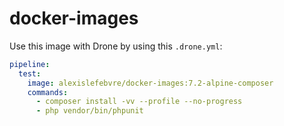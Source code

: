 # docker-images

Use this image with Drone by using this `.drone.yml`:

```yml
pipeline:
  test:
    image: alexislefebvre/docker-images:7.2-alpine-composer
    commands:
      - composer install -vv --profile --no-progress
      - php vendor/bin/phpunit
```  
